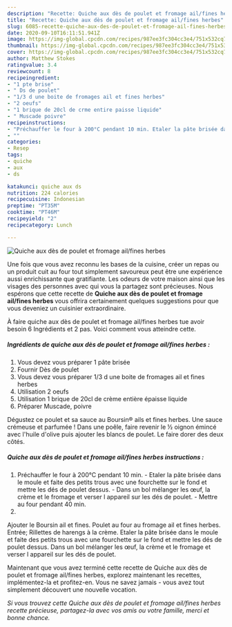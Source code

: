 ```yaml
---
description: "Recette: Quiche aux dès de poulet et fromage ail/fines herbes"
title: "Recette: Quiche aux dès de poulet et fromage ail/fines herbes"
slug: 6085-recette-quiche-aux-des-de-poulet-et-fromage-ail-fines-herbes
date: 2020-09-10T16:11:51.941Z
image: https://img-global.cpcdn.com/recipes/987ee3fc304cc3e4/751x532cq70/quiche-aux-des-de-poulet-et-fromage-ailfines-herbes-photo-principale-de-la-recette.jpg
thumbnail: https://img-global.cpcdn.com/recipes/987ee3fc304cc3e4/751x532cq70/quiche-aux-des-de-poulet-et-fromage-ailfines-herbes-photo-principale-de-la-recette.jpg
cover: https://img-global.cpcdn.com/recipes/987ee3fc304cc3e4/751x532cq70/quiche-aux-des-de-poulet-et-fromage-ailfines-herbes-photo-principale-de-la-recette.jpg
author: Matthew Stokes
ratingvalue: 3.4
reviewcount: 8
recipeingredient:
- "1 pte brise"
- " Ds de poulet"
- "1/3 d une boite de fromages ail et fines herbes"
- "2 oeufs"
- "1 brique de 20cl de crme entire paisse liquide"
- " Muscade poivre"
recipeinstructions:
- "Préchauffer le four à 200°C pendant 10 min. Etaler la pâte brisée dans le moule et faite des petits trous avec une fourchette sur le fond et mettre les dés de poulet dessus. Dans un bol mélanger les œuf, la crème et le fromage et verser l appareil sur les dés de poulet.  Mettre au four pendant 40 min."
- ""
categories:
- Resep
tags:
- quiche
- aux
- ds

katakunci: quiche aux ds 
nutrition: 224 calories
recipecuisine: Indonesian
preptime: "PT35M"
cooktime: "PT46M"
recipeyield: "2"
recipecategory: Lunch

---
```



![Quiche aux dès de poulet et fromage ail/fines herbes](https://img-global.cpcdn.com/recipes/987ee3fc304cc3e4/751x532cq70/quiche-aux-des-de-poulet-et-fromage-ailfines-herbes-photo-principale-de-la-recette.jpg)

Une fois que vous avez reconnu les bases de la cuisine, créer un repas ou un produit cuit au four tout simplement savoureux peut être une expérience aussi enrichissante que gratifiante. Les odeurs de votre maison ainsi que les visages des personnes avec qui vous la partagez sont précieuses. Nous espérons que cette recette de <strong> Quiche aux dès de poulet et fromage ail/fines herbes </strong> vous offrira certainement quelques suggestions pour que vous deveniez un cuisinier extraordinaire.

<!--inarticleads1-->

À faire quiche aux dès de poulet et fromage ail/fines herbes tue avoir besoin 6 Ingrédients et 2 pas. Voici comment vous atteindre cette.

##### Ingrédients de quiche aux dès de poulet et fromage ail/fines herbes :

1. Vous devez vous préparer 1 pâte brisée
1. Fournir  Dès de poulet
1. Vous devez vous préparer 1/3 d une boite de fromages ail et fines herbes
1. Utilisation 2 oeufs
1. Utilisation 1 brique de 20cl de crème entière épaisse liquide
1. Préparer  Muscade, poivre


Dégustez ce poulet et sa sauce au Boursin® ails et fines herbes. Une sauce crémeuse et parfumée ! Dans une poêle, faire revenir le ½ oignon émincé avec l&#39;huile d&#39;olive puis ajouter les blancs de poulet. Le faire dorer des deux côtés. 

<!--inarticleads2-->

##### Quiche aux dès de poulet et fromage ail/fines herbes instructions :

1. Préchauffer le four à 200°C pendant 10 min. - Etaler la pâte brisée dans le moule et faite des petits trous avec une fourchette sur le fond et mettre les dés de poulet dessus. - Dans un bol mélanger les œuf, la crème et le fromage et verser l appareil sur les dés de poulet.  - Mettre au four pendant 40 min.
1. 


Ajouter le Boursin ail et fines. Poulet au four au fromage ail et fines herbes. Entrée; Rillettes de harengs à la crème. Etaler la pâte brisée dans le moule et faite des petits trous avec une fourchette sur le fond et mettre les dés de poulet dessus. Dans un bol mélanger les œuf, la crème et le fromage et verser l appareil sur les dés de poulet. 

<!--inarticleads1-->

<p>
Maintenant que vous avez terminé cette recette de Quiche aux dès de poulet et fromage ail/fines herbes, explorez maintenant les recettes, implémentez-la et profitez-en. Vous ne savez jamais - vous avez tout simplement découvert une nouvelle vocation.
</p>

<p>
<i>Si vous trouvez cette Quiche aux dès de poulet et fromage ail/fines herbes recette précieuse, partagez-la avec vos amis ou votre famille, merci et bonne chance.</i>
</p>
